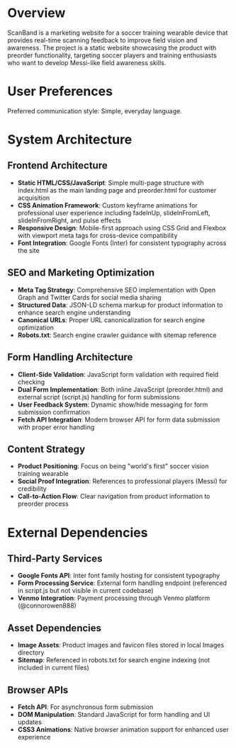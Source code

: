 # Overview

ScanBand is a marketing website for a soccer training wearable device that provides real-time scanning feedback to improve field vision and awareness. The project is a static website showcasing the product with preorder functionality, targeting soccer players and training enthusiasts who want to develop Messi-like field awareness skills.

# User Preferences

Preferred communication style: Simple, everyday language.

# System Architecture

## Frontend Architecture
- **Static HTML/CSS/JavaScript**: Simple multi-page structure with index.html as the main landing page and preorder.html for customer acquisition
- **CSS Animation Framework**: Custom keyframe animations for professional user experience including fadeInUp, slideInFromLeft, slideInFromRight, and pulse effects
- **Responsive Design**: Mobile-first approach using CSS Grid and Flexbox with viewport meta tags for cross-device compatibility
- **Font Integration**: Google Fonts (Inter) for consistent typography across the site

## SEO and Marketing Optimization
- **Meta Tag Strategy**: Comprehensive SEO implementation with Open Graph and Twitter Cards for social media sharing
- **Structured Data**: JSON-LD schema markup for product information to enhance search engine understanding
- **Canonical URLs**: Proper URL canonicalization for search engine optimization
- **Robots.txt**: Search engine crawler guidance with sitemap reference

## Form Handling Architecture
- **Client-Side Validation**: JavaScript form validation with required field checking
- **Dual Form Implementation**: Both inline JavaScript (preorder.html) and external script (script.js) handling for form submissions
- **User Feedback System**: Dynamic show/hide messaging for form submission confirmation
- **Fetch API Integration**: Modern browser API for form data submission with proper error handling

## Content Strategy
- **Product Positioning**: Focus on being "world's first" soccer vision training wearable
- **Social Proof Integration**: References to professional players (Messi) for credibility
- **Call-to-Action Flow**: Clear navigation from product information to preorder process

# External Dependencies

## Third-Party Services
- **Google Fonts API**: Inter font family hosting for consistent typography
- **Form Processing Service**: External form handling endpoint (referenced in script.js but not visible in current codebase)
- **Venmo Integration**: Payment processing through Venmo platform (@connorowen888)

## Asset Dependencies
- **Image Assets**: Product images and favicon files stored in local Images directory
- **Sitemap**: Referenced in robots.txt for search engine indexing (not included in current files)

## Browser APIs
- **Fetch API**: For asynchronous form submission
- **DOM Manipulation**: Standard JavaScript for form handling and UI updates
- **CSS3 Animations**: Native browser animation support for enhanced user experience